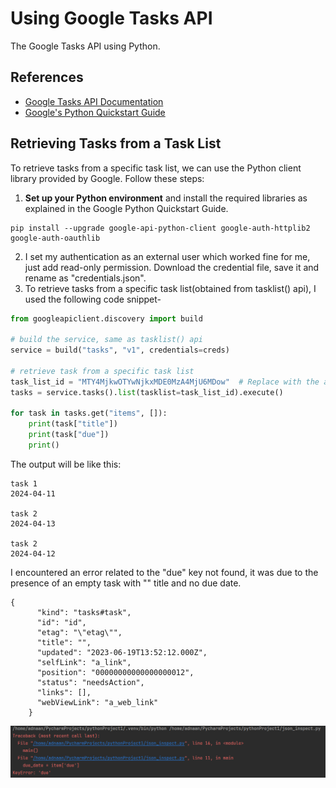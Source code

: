 # Using Google Tasks API

The Google Tasks API using Python.

## References

- [Google Tasks API Documentation](https://developers.google.com/tasks/reference/rest/v1/tasks/list)
- [Google's Python Quickstart Guide](https://developers.google.com/tasks/quickstart/python)

## Retrieving Tasks from a Task List

To retrieve tasks from a specific task list, we can use the Python client library provided by Google. Follow these steps:

1. **Set up your Python environment** and install the required libraries as explained in the Google Python Quickstart Guide.  
```commandline
pip install --upgrade google-api-python-client google-auth-httplib2 google-auth-oauthlib
```

2. I set my authentication as an external user which worked fine for me, just add read-only permission. Download the credential file, save it and rename as "credentials.json".  
3. To retrieve tasks from a specific task list(obtained from tasklist() api), I used the following code snippet-

```python
from googleapiclient.discovery import build

# build the service, same as tasklist() api
service = build("tasks", "v1", credentials=creds)

# retrieve task from a specific task list
task_list_id = "MTY4MjkwOTYwNjkxMDE0MzA4MjU6MDow"  # Replace with the actual task list ID
tasks = service.tasks().list(tasklist=task_list_id).execute()

for task in tasks.get("items", []):
    print(task["title"])
    print(task["due"])
    print()
```
The output will be like this:
```commandline
task 1
2024-04-11

task 2
2024-04-13

task 2
2024-04-12
```
I encountered an error related to the "due" key not found, it was due to the presence of an empty task with "" title and no due date.  
```commandline
{
      "kind": "tasks#task",
      "id": "id",
      "etag": "\"etag\"",
      "title": "",
      "updated": "2023-06-19T13:52:12.000Z",
      "selfLink": "a_link",
      "position": "00000000000000000012",
      "status": "needsAction",
      "links": [],
      "webViewLink": "a_web_link"
    }
```
![error](https://github.com/Adnan525/google_task_api/blob/main/json_access.png)